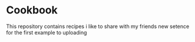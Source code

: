# Cookbook
This repository contains recipes i like to share with my friends
new setence for the first example to uploading